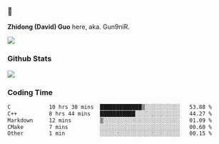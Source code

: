 ### 👋 

**Zhidong (David) Guo** here, aka. Gun9niR.

![](https://komarev.com/ghpvc/?username=Gun9niR&label=Total+Views)

### Github Stats

<img src="https://github-readme-stats.vercel.app/api?username=Gun9niR&count_private=true&show_icons=true&theme=vue-dark&hide_title=true">

### Coding Time

<!--START_SECTION:waka-->

```txt
C            10 hrs 38 mins  █████████████▒░░░░░░░░░░░   53.88 %
C++          8 hrs 44 mins   ███████████░░░░░░░░░░░░░░   44.27 %
Markdown     12 mins         ▒░░░░░░░░░░░░░░░░░░░░░░░░   01.09 %
CMake        7 mins          ░░░░░░░░░░░░░░░░░░░░░░░░░   00.60 %
Other        1 min           ░░░░░░░░░░░░░░░░░░░░░░░░░   00.15 %
```

<!--END_SECTION:waka-->
